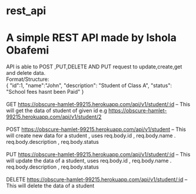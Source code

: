 # rest_api
# A simple REST API made by Ishola Obafemi
API is able to POST ,PUT,DELETE AND PUT request to update,create,get and delete data.
<br/>
Format/Structure:
<br/>
{
        "id":1,
        "name":"John",
        "description": "Student of Class A",
        "status": "School fees hasnt been Paid"
}
<br/>
<br/>
GET https://obscure-hamlet-99215.herokuapp.com/api/v1/student/:id – This will get the data of student of given id e.g https://obscure-hamlet-99215.herokuapp.com/api/v1/student/2
<br/>
<br/>
POST https://obscure-hamlet-99215.herokuapp.com/api/v1/student – This will create new data for a student , uses req.body.id , req.body.name . req.body.description , req.body.status
<br/>
<br/>
PUT https://obscure-hamlet-99215.herokuapp.com/api/v1/student/:id – This will update the data of a student,  uses req.body.id , req.body.name . req.body.description , req.body.status
<br/>
<br/>
DELETE https://obscure-hamlet-99215.herokuapp.com/api/v1/student/:id  – This will delete the data of a student

